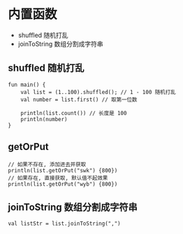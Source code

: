 # 内置函数
- shuffled 随机打乱
- joinToString 数组分割成字符串


## shuffled 随机打乱
```
fun main() {
    val list = (1..100).shuffled(); // 1 - 100 随机打乱
    val number = list.first() // 取第一位数
    
    println(list.count()) // 长度是 100
    println(number)
}
```

## getOrPut
```
// 如果不存在, 添加进去并获取
println(list.getOrPut("swk") {800})
// 如果存在, 直接获取, 默认值不起效果
println(list.getOrPut("wyb") {800})
```

## joinToString 数组分割成字符串
```markdown
val listStr = list.joinToString(",")
```